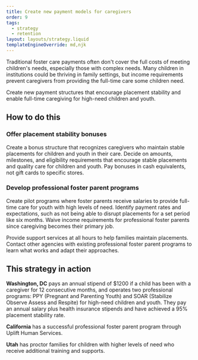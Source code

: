 ```yaml
---
title: Create new payment models for caregivers
order: 9
tags:
  - strategy
  - retention
layout: layouts/strategy.liquid
templateEngineOverride: md,njk
---
```


Traditional foster care payments often don't cover the full costs of meeting children's needs, especially those with complex needs. Many children in institutions could be thriving in family settings, but income requirements prevent caregivers from providing the full-time care some children need.

Create new payment structures that encourage placement stability and enable full-time caregiving for high-need children and youth.

## How to do this

### Offer placement stability bonuses

Create a bonus structure that recognizes caregivers who maintain stable placements for children and youth in their care. Decide on amounts, milestones, and eligibility requirements that encourage stable placements and quality care for children and youth. Pay bonuses in cash equivalents, not gift cards to specific stores.

### Develop professional foster parent programs

Create pilot programs where foster parents receive salaries to provide full-time care for youth with high levels of need. Identify payment rates and expectations, such as not being able to disrupt placements for a set period like six months. Waive income requirements for professional foster parents since caregiving becomes their primary job.

Provide support services at all hours to help families maintain placements. Contact other agencies with existing professional foster parent programs to learn what works and adapt their approaches.

## This strategy in action

**Washington, DC** pays an annual stipend of $1200 if a child has been with a caregiver for 12 consecutive months, and operates two professional programs: PPY (Pregnant and Parenting Youth) and SOAR (Stabilize Observe Assess and Respite) for high-need children and youth. They pay an annual salary plus health insurance stipends and have achieved a 95% placement stability rate.

**California** has a successful professional foster parent program through Uplift Human Services.

**Utah** has proctor families for children with higher levels of need who receive additional training and supports.  